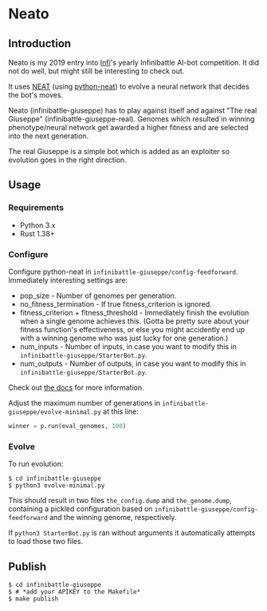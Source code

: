 # Neato

## Introduction

Neato is my 2019 entry into [Infi](https://www.infi.nl)'s yearly Infinibattle AI-bot competition. It did not do well, but might still be interesting to check out.

It uses [NEAT](http://www.cs.ucf.edu/~kstanley/neat.html) (using [python-neat](https://neat-python.readthedocs.io/)) to evolve a neural network that decides the bot's moves.

Neato (infinibattle-giuseppe) has to play against itself and against "The real Giuseppe" (infinibattle-giuseppe-real). Genomes which resulted in winning phenotype/neural network get awarded a higher fitness and are selected into the next generation.

The real Giuseppe is a simple bot which is added as an exploiter so evolution goes in the right direction.

## Usage

### Requirements
- Python 3.x
- Rust 1.38+

### Configure

Configure python-neat in `infinibattle-giuseppe/config-feedforward`. Immediately interesting settings are:

- pop_size - Number of genomes per generation.
- no_fitness_termination - If true fitness_criterion is ignored.
- fitness_criterion + fitness_threshold - Immediately finish the evolution when a single genome achieves this. (Gotta be pretty sure about your fitness function's effectiveness, or else you might accidently end up with a winning genome who was just lucky for one generation.)
- num_inputs - Number of inputs, in case you want to modify this in `infinibattle-giuseppe/StarterBot.py`.
- num_outputs - Number of outputs, in case you want to modify this in `infinibattle-giuseppe/StarterBot.py`.

Check out [the docs](https://neat-python.readthedocs.io/en/latest/config_file.html) for more information.

Adjust the maximum number of generations in `infinibattle-giuseppe/evolve-minimal.py` at this line:
```python
winner = p.run(eval_genomes, 100)
```

### Evolve

To run evolution:

```
$ cd infinibattle-giuseppe
$ python3 evolve-minimal.py 
```
	
This should result in two files `the_config.dump` and `the_genome.dump`, containing a pickled configuration based on `infinibattle-giuseppe/config-feedforward` and the winning genome, respectively.

If `python3 StarterBot.py` is ran without arguments it automatically attempts to load those two files.

## Publish

```
$ cd infinibattle-giuseppe
$ # *add your APIKEY to the Makefile*
$ make publish
```
